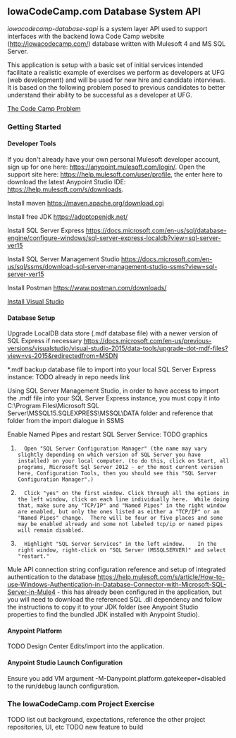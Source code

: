 ## IowaCodeCamp.com Database System API ##

*iowacodecamp-database-sapi* is a system layer API used to support interfaces with the backend Iowa Code Camp website (http://iowacodecamp.com/) database written with Mulesoft 4 and MS SQL Server. 

This application is setup with a basic set of initial services intended facilitate a realistic example of exercises we perform as developers at UFG (web development) and will be used for new hire and candidate interviews. It is based on the following problem posed to previous candidates to better understand their ability to be successful as a developer at UFG. 

[The Code Camp Problem](https://github.com/joelcaspers/IowaCodeCampWebAPI/blob/master/TheCodeCampProblem.pdf)

### Getting Started ###

#### Developer Tools ####

If you don't already have your own personal Mulesoft developer account, sign up for one here: https://anypoint.mulesoft.com/login/. Open the support site here: https://help.mulesoft.com/user/profile, the enter here to download the latest Anypoint Studio IDE: https://help.mulesoft.com/s/downloads. 

Install maven https://maven.apache.org/download.cgi

Install free JDK https://adoptopenjdk.net/ 

Install SQL Server Express https://docs.microsoft.com/en-us/sql/database-engine/configure-windows/sql-server-express-localdb?view=sql-server-ver15

Install SQL Server Management Studio https://docs.microsoft.com/en-us/sql/ssms/download-sql-server-management-studio-ssms?view=sql-server-ver15

Install Postman https://www.postman.com/downloads/

[Install Visual Studio](https://docs.microsoft.com/en-us/visualstudio/install/install-visual-studio?view=vs-2019)


#### Database Setup #### 

Upgrade LocalDB data store (.mdf database file) with a newer version of SQL Express if necessary https://docs.microsoft.com/en-us/previous-versions/visualstudio/visual-studio-2015/data-tools/upgrade-dot-mdf-files?view=vs-2015&redirectedfrom=MSDN

*.mdf backup database file to import into your local SQL Server Express instance: TODO already in repo needs link

Using SQL Server Management Studio, in order to have access to import the .mdf file into your SQL Server Express instance, you must copy it into C:\Program Files\Microsoft SQL Server\MSSQL15.SQLEXPRESS\MSSQL\DATA folder and reference that folder from the import dialogue in SSMS 

Enable Named Pipes and restart SQL Server Service: TODO graphics

1.       Open "SQL Server Configuration Manager" (the name may vary slightly depending on which version of SQL Server you have installed) on your local computer. (to do this, click on Start, all programs, Microsoft Sql Server 2012 - or the most current version here, Configuration Tools, then you should see this "SQL Server Configuration Manager".)

2.       Click "yes" on the first window. Click through all the options in the left window, click on each line individually here.  While doing that, make sure any "TCP/IP" and "Named Pipes" in the right window are enabled, but only the ones listed as either a "TCP/IP" or an "Named Pipes" change.  There will be four or five places and some may be enabled already and some not labeled tcp/ip or named pipes will remain disabled.

3.       Highlight "SQL Server Services" in the left window.    In the right window, right-click on "SQL Server (MSSQLSERVER)" and select "restart."

Mule API connection string configuration reference and setup of integrated authentication to the database https://help.mulesoft.com/s/article/How-to-use-Windows-Authentication-in-Database-Connector-with-Microsoft-SQL-Server-in-Mule4 - this has already been configured in the application, but you will need to download the referenced SQL .dll dependency and follow the instructions to copy it to your JDK folder (see Anypoint Studio properties to find the bundled JDK installed with Anypoint Studio). 

#### Anypoint Platform ####
TODO Design Center Edits/import into the application. 

#### Anypoint Studio Launch Configuration #### 
Ensure you add VM argument -M-Danypoint.platform.gatekeeper=disabled to the run/debug launch configuration. 

### The IowaCodeCamp.com Project Exercise ###
TODO list out background, expectations, reference the other project repositories, UI, etc
TODO new feature to build 


